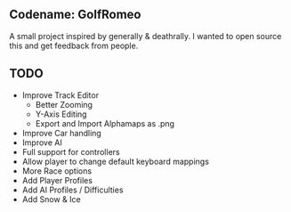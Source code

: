 ## Codename: GolfRomeo

A small project inspired by generally & deathrally.
I wanted to open source this and get feedback from people.

## TODO
* Improve Track Editor
    * Better Zooming
    * Y-Axis Editing
    * Export and Import Alphamaps as .png
* Improve Car handling
* Improve AI
* Full support for controllers
* Allow player to change default keyboard mappings
* More Race options
* Add Player Profiles
* Add AI Profiles / Difficulties
* Add Snow & Ice

